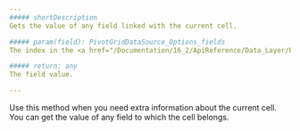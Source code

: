```yaml
---
##### shortDescription
Gets the value of any field linked with the current cell.

##### param(field): PivotGridDataSource_Options_fields
The index in the <a href="/Documentation/16_2/ApiReference/Data_Layer/PivotGridDataSource/Configuration/fields/">fields</a> array, <a href="/Documentation/16_2/ApiReference/Data_Layer/PivotGridDataSource/Configuration/fields/#dataField">dataField</a> or <a href="/Documentation/16_2/ApiReference/Data_Layer/PivotGridDataSource/Configuration/fields/#caption">caption</a> of the field.

##### return: any
The field value.

---
```

Use this method when you need extra information about the current cell. You can get the value of any field to which the cell belongs.